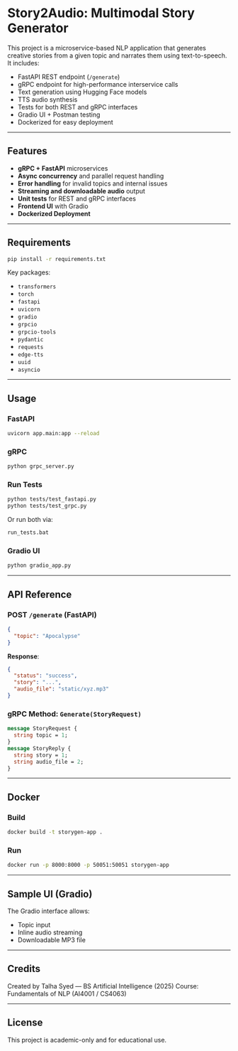 #  Story2Audio: Multimodal Story Generator

This project is a microservice-based NLP application that generates creative stories from a given topic and narrates them using text-to-speech. It includes:

-  FastAPI REST endpoint (`/generate`)
-  gRPC endpoint for high-performance interservice calls
-  Text generation using Hugging Face models
-  TTS audio synthesis
-  Tests for both REST and gRPC interfaces
-  Gradio UI + Postman testing
-  Dockerized for easy deployment

---

## Features

- **gRPC + FastAPI** microservices
- **Async concurrency** and parallel request handling
- **Error handling** for invalid topics and internal issues
- **Streaming and downloadable audio** output
- **Unit tests** for REST and gRPC interfaces
- **Frontend UI** with Gradio
- **Dockerized Deployment**

---

## Requirements

```bash
pip install -r requirements.txt
````

Key packages:

- `transformers`
- `torch`
- `fastapi`
- `uvicorn`
- `gradio`
- `grpcio`
- `grpcio-tools`
- `pydantic`
- `requests`
- `edge-tts`
- `uuid`
- `asyncio`


---

##  Usage

### FastAPI

```bash
uvicorn app.main:app --reload
```

### gRPC

```bash
python grpc_server.py
```

### Run Tests

```bash
python tests/test_fastapi.py
python tests/test_grpc.py
```

Or run both via:

```bash
run_tests.bat
```

### Gradio UI

```bash
python gradio_app.py
```

---

## API Reference

### POST `/generate` (FastAPI)

```json
{
  "topic": "Apocalypse"
}
```

**Response**:

```json
{
  "status": "success",
  "story": "...",
  "audio_file": "static/xyz.mp3"
}
```

### gRPC Method: `Generate(StoryRequest)`

```proto
message StoryRequest {
  string topic = 1;
}
message StoryReply {
  string story = 1;
  string audio_file = 2;
}
```

---

## Docker

### Build

```bash
docker build -t storygen-app .
```

### Run

```bash
docker run -p 8000:8000 -p 50051:50051 storygen-app
```

---

## Sample UI (Gradio)

The Gradio interface allows:

* Topic input
* Inline audio streaming
* Downloadable MP3 file

---

## Credits

Created by Talha Syed — BS Artificial Intelligence (2025)
Course: Fundamentals of NLP (AI4001 / CS4063)

---

## License

This project is academic-only and for educational use.

